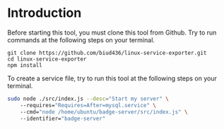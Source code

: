 # Introduction
Before starting this tool, you must clone this tool from Github. Try to run commands at the following steps on your terminal.

```
git clone https://github.com/biud436/linux-service-exporter.git
cd linux-service-exporter
npm install
```

To create a service file, try to run this tool at the following steps on your terminal.

```sh
sudo node ./src/index.js --desc="Start my server" \ 
    --requires="Requires=After=mysql.service" \ 
    --cmd="node /home/ubuntu/badge-server/src/index.js" \ 
    --identifier="badge-server"
```